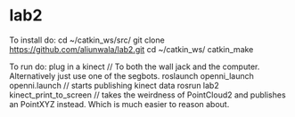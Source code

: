 lab2
====
To install do:
cd ~/catkin_ws/src/
git clone https://github.com/aliunwala/lab2.git
cd ~/catkin_ws/
catkin_make


To run do:
plug in a kinect                       // To both the wall jack and the computer. Alternatively just use one of the segbots.
roslaunch openni_launch openni.launch  // starts publishing kinect data
rosrun lab2 kinect_print_to_screen     // takes the weirdness of PointCloud2 and publishes an PointXYZ instead. Which is much easier to reason about.
